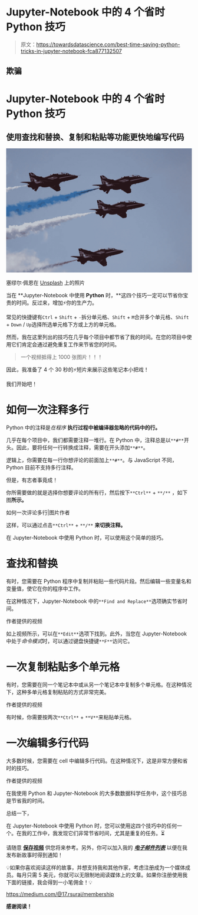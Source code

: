# Jupyter-Notebook 中的 4 个省时 Python 技巧

> 原文：<https://towardsdatascience.com/best-time-saving-python-tricks-in-jupyter-notebook-fca877132507>

## 欺骗

# Jupyter-Notebook 中的 4 个省时 Python 技巧

## 使用查找和替换、复制和粘贴等功能更快地编写代码

![](img/2062090ac1e38f22a1a9cc64c3d9966e.png)

塞缪尔·佩恩在 [Unsplash](https://unsplash.com/s/photos/four?utm_source=unsplash&utm_medium=referral&utm_content=creditCopyText) 上的照片

当在 **Jupyter-Notebook 中使用 **Python** 时，**这四个技巧一定可以节省你宝贵的时间。反过来，增加⚡️你的生产力。

常见的快捷键有`Ctrl` + `Shift` + `-`拆分单元格、`Shift` + `M`合并多个单元格、`Shift` + `Down` / `Up`选择所选单元格下方或上方的单元格。

然而，我在这里列出的技巧在几乎每个项目中都节省了我的时间。在您的项目中使用它们肯定会通过避免重复工作来节省您的时间。

> 一个视频抵得上 1000 张图片！！！

因此，我准备了 4 个 30 秒的⚡️短片来展示这些笔记本小把戏！

我们开始吧！

# 如何一次注释多行

Python 中的注释是*在程序* **执行过程中被编译器忽略的代码中的行。**

几乎在每个项目中，我们都需要注释一堆行。在 Python 中，注释总是以`**#**`开头。因此，要将任何一行转换成注释，需要在开头添加`**#**`。

逻辑上，你需要在每一行你想评论的前面加上`**#**`。与 JavaScript 不同，Python 目前不支持多行注释。

但是，有志者事竟成！

你所需要做的就是选择你想要评论的所有行，然后按下`**Ctrl**` + `**/**` ，如下图**所示。**

如何一次评论多行|图片作者

这样，可以通过点击`**Ctrl**` + `**/**` **来切换注释。**

在 Jupyter-Notebook 中使用 Python 时，可以使用这个简单的技巧。

# 查找和替换

有时，您需要在 Python 程序中复制并粘贴一些代码片段。然后编辑一些变量名和变量值，使它在你的程序中工作。

在这种情况下，Jupyter-Notebook 中的`**Find and Replace**`选项确实节省时间。

作者提供的视频

如上视频所示，可以在`**Edit**`选项下找到。此外，当您在 Jupyter-Notebook 中处于*命令模式*时，可以通过键盘快捷键`**F**`访问它。

# 一次复制粘贴多个单元格

有时，您需要在同一个笔记本中或从另一个笔记本中复制多个单元格。在这种情况下，这种多单元格复制粘贴的方式非常完美。

作者提供的视频

有时候，你需要按两次`**Ctrl**` + `**V**`来粘贴单元格。

# 一次编辑多行代码

大多数时候，您需要在 cell 中编辑多行代码。在这种情况下，这是非常方便和省时的技巧。

作者提供的视频

在我使用 Python 和 Jupyter-Notebook 的大多数数据科学任务中，这个技巧总是节省我的时间。

总结一下，

在 Jupyter-Notebook 中使用 Python 时，您可以使用这四个技巧中的任何一个。在我的工作中，我发现它们非常节省时间，尤其是重复的任务。⏳

请随意 [**保存视频**](https://www.youtube.com/channel/UC_wwYCFR48_wrT8Ao3lApaQ/videos) 供您将来参考。另外，你可以加入我的 [***电子邮件列表***](https://medium.com/subscribe/@17.rsuraj) 以便在我发布新故事时得到通知！

💡如果你喜欢阅读这样的故事，并想支持我和其他作家，考虑注册成为一个媒体成员。每月只需 5 美元，你就可以无限制地阅读媒体上的文章。如果你注册使用我下面的链接，我会得到一小笔佣金！💡

<https://medium.com/@17.rsuraj/membership>  

**感谢阅读！**